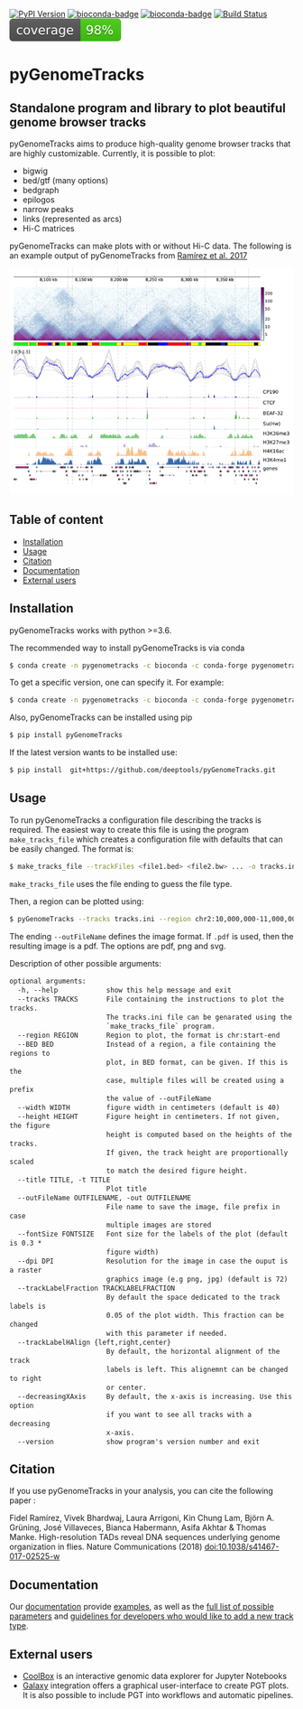 [![PyPI Version](https://img.shields.io/pypi/v/pyGenomeTracks.svg?style=plastic)](https://pypi.org/project/pyGenomeTracks/) [![bioconda-badge](https://img.shields.io/conda/vn/bioconda/pyGenomeTracks.svg?style=plastic)](https://anaconda.org/bioconda/pygenometracks)
[![bioconda-badge](https://img.shields.io/badge/install%20with-bioconda-brightgreen.svg?style=plastic)](http://bioconda.github.io)
[![Build Status](https://travis-ci.org/deeptools/pyGenomeTracks.svg?branch=master)](https://travis-ci.org/deeptools/pyGenomeTracks)
![Coverage](./docs/coverage.svg)

pyGenomeTracks
==============

Standalone program and library to plot beautiful genome browser tracks
----------------------------------------------------------------------

pyGenomeTracks aims to produce high-quality genome browser tracks that
are highly customizable. Currently, it is possible to plot:

 * bigwig
 * bed/gtf (many options)
 * bedgraph
 * epilogos
 * narrow peaks
 * links (represented as arcs)
 * Hi-C matrices

pyGenomeTracks can make plots with or without Hi-C data. The following is an example output of
pyGenomeTracks from [Ramírez et al. 2017](https://www.nature.com/articles/s41467-017-02525-w)

![pyGenomeTracks example](./docs/content/images/hic_example_nat_comm_small.png)

Table of content
----------------
  * [Installation](#installation)
  * [Usage](#usage)
  * [Citation](#citation)
  * [Documentation](#documentation)
  * [External users](#external-users)



Installation
------------
pyGenomeTracks works with python >=3.6.

The recommended way to install pyGenomeTracks is via conda

```bash
$ conda create -n pygenometracks -c bioconda -c conda-forge pygenometracks pyhon=3.7
```
To get a specific version, one can specify it. For example:

```bash
$ conda create -n pygenometracks -c bioconda -c conda-forge pygenometracks=3.5 pyhon=3.7
```

Also, pyGenomeTracks can be installed using pip

```bash
$ pip install pyGenomeTracks
```

If the latest version wants to be installed use:

```bash
$ pip install  git+https://github.com/deeptools/pyGenomeTracks.git
```


Usage
-----
To run pyGenomeTracks a configuration file describing the tracks is required. The easiest way to create this file is using the program `make_tracks_file` which creates a configuration file with
defaults that can be easily changed. The format is:

```bash
$ make_tracks_file --trackFiles <file1.bed> <file2.bw> ... -o tracks.ini
```

`make_tracks_file` uses the file ending to guess the file type.

Then, a region can be plotted using:

```bash
$ pyGenomeTracks --tracks tracks.ini --region chr2:10,000,000-11,000,000 --outFileName nice_image.pdf
```

The ending `--outFileName` defines the image format. If `.pdf` is used, then the resulting image is a pdf. The options are pdf, png and svg.

Description of other possible arguments:
<!--- Start of possible arguments of pgt -->
``` text
optional arguments:
  -h, --help            show this help message and exit
  --tracks TRACKS       File containing the instructions to plot the tracks.
                        The tracks.ini file can be genarated using the
                        `make_tracks_file` program.
  --region REGION       Region to plot, the format is chr:start-end
  --BED BED             Instead of a region, a file containing the regions to
                        plot, in BED format, can be given. If this is the
                        case, multiple files will be created using a prefix
                        the value of --outFileName
  --width WIDTH         figure width in centimeters (default is 40)
  --height HEIGHT       Figure height in centimeters. If not given, the figure
                        height is computed based on the heights of the tracks.
                        If given, the track height are proportionally scaled
                        to match the desired figure height.
  --title TITLE, -t TITLE
                        Plot title
  --outFileName OUTFILENAME, -out OUTFILENAME
                        File name to save the image, file prefix in case
                        multiple images are stored
  --fontSize FONTSIZE   Font size for the labels of the plot (default is 0.3 *
                        figure width)
  --dpi DPI             Resolution for the image in case the ouput is a raster
                        graphics image (e.g png, jpg) (default is 72)
  --trackLabelFraction TRACKLABELFRACTION
                        By default the space dedicated to the track labels is
                        0.05 of the plot width. This fraction can be changed
                        with this parameter if needed.
  --trackLabelHAlign {left,right,center}
                        By default, the horizontal alignment of the track
                        labels is left. This alignemnt can be changed to right
                        or center.
  --decreasingXAxis     By default, the x-axis is increasing. Use this option
                        if you want to see all tracks with a decreasing
                        x-axis.
  --version             show program's version number and exit
```
<!--- End of possible arguments of pgt -->

Citation
---------
If you use pyGenomeTracks in your analysis, you can cite the following paper :

Fidel Ramírez, Vivek Bhardwaj, Laura Arrigoni, Kin Chung Lam, Björn A. Grüning, José Villaveces, Bianca Habermann, Asifa Akhtar & Thomas Manke. High-resolution TADs reveal DNA sequences underlying genome organization in flies. Nature Communications (2018) [doi:10.1038/s41467-017-02525-w](https://www.nature.com/articles/s41467-017-02525-w)

Documentation
-------------

Our [documentation](http://pygenometracks.readthedocs.io/) provide [examples](http://pygenometracks.readthedocs.org/en/latest/content/examples.html), as well as the [full list of possible parameters](http://pygenometracks.readthedocs.org/en/latest/content/possible-parameters.html) and [guidelines for developers who would like to add a new track type](http://pygenometracks.readthedocs.org/en/latest/content/adding-new-tracks.html).

<!-- I do not know what to do with that, is it External users?
pyGenomeTracks is used by [HiCExporer](https://hicexplorer.readthedocs.io/) and [HiCBrowser](https://github.com/maxplanck-ie/HiCBrowser) (See e.g. [Chorogenome navigator](http://chorogenome.ie-freiburg.mpg.de/) which is made with HiCBrowser)
 -->
External users
--------------

* [CoolBox](https://github.com/GangCaoLab/CoolBox) is an interactive genomic data explorer for Jupyter Notebooks
* [Galaxy](https://usegalaxy.eu/root?tool_id=toolshed.g2.bx.psu.edu/repos/iuc/pygenometracks/pygenomeTracks) integration offers a graphical user-interface to create PGT plots. It is also possible to include PGT into workflows and automatic pipelines.
